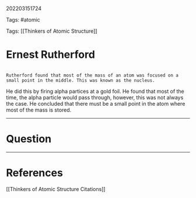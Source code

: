 202203151724

Tags: #atomic

Tags: [[Thinkers of Atomic Structure]]

# Ernest Rutherford
```ad-tldr

Rutherford found that most of the mass of an atom was focused on a small point in the middle. This was known as the nucleus.

```
He did this by firing alpha partices at a gold foil.
He found that most of the time, the alpha particle would pass through, however, this was not always the case.
He concluded that there must be a small point in the atom where most of the mass is stored.

---
# Question


---
# References
[[Thinkers of Atomic Structure Citations]]